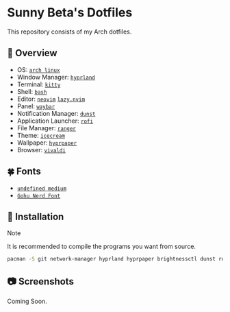 # Sunny Beta's Dotfiles

This repository consists of my Arch dotfiles.

## :scroll: Overview

- OS: [`arch linux`](https://archlinux.org)
- Window Manager: [`hyprland`](https://github.com/hyprwm/Hyprland)
- Terminal: [`kitty`](https://github.com/kovidgoyal/kitty)
- Shell: [`bash`](https://www.gnu.org/software/bash)
- Editor: [`neovim`](https://github.com/neovim/neovim) [`lazy.nvim`](https://github.com/folke/lazy.nvim)
- Panel: [`waybar`](https://github.com/Alexays/Waybar)
- Notification Manager: [`dunst`](https://github.com/dunst-project/dunst)
- Application Launcher: [`rofi`](https://github.com/davatorium/rofi)
- File Manager: [`ranger`](https://github.com/ranger/ranger)
- Theme: [`icecream`](https://github.com/liminalminds/icecream-theme)
- Wallpaper: [`hyprpaper`](https://github.com/hyprwm/hyprpaper)
- Browser: [`vivaldi`](https://vivaldi.com/download/)

## :four_leaf_clover: Fonts

- [`undefined medium`](https://github.com/andirueckel/undefined-medium)
- [`Gohu Nerd Font`](https://www.nerdfonts.com/font-downloads#GohuFont)

## :dart: Installation

> [!Note]
> It is recommended to compile the programs you want from source.

```sh
pacman -S git network-manager hyprland hyprpaper brightnessctl dunst rofi waybar ranger rofi-calc rofi-emoji ttf-fira-code ttf-iosevka-nerd ueberzug xdotool eww-git zathura-pdf-poppler mpd mpc ncmpcpp mpv pipewire wireplumber vivaldi kitty
```

## :camera: Screenshots

Coming Soon.
